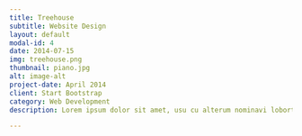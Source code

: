 ```yaml
---
title: Treehouse
subtitle: Website Design
layout: default
modal-id: 4
date: 2014-07-15
img: treehouse.png
thumbnail: piano.jpg
alt: image-alt
project-date: April 2014
client: Start Bootstrap
category: Web Development
description: Lorem ipsum dolor sit amet, usu cu alterum nominavi lobortis. At duo novum diceret. Tantas apeirian vix et, usu sanctus postulant inciderint ut, populo diceret necessitatibus in vim. Cu eum dicam feugiat noluisse.

---
```

